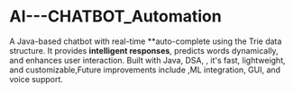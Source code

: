 # AI---CHATBOT_Automation
   A Java-based chatbot with real-time **auto-complete using the Trie data structure. It provides **intelligent responses**, predicts words dynamically, and enhances user interaction. Built with Java, DSA, , it's fast, lightweight, and customizable,Future improvements include ,ML integration, GUI, and voice support.
